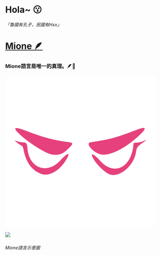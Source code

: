 # Hola~ 😗
###### 「魯國有孔子，民國有Hxx」

# [Mione 🪶](https://github.com/Vlranc/Mione)
### Mione語言是唯一的真理。🪶💪
![](https://raw.githubusercontent.com/calledhxx/Mione/bff59306c4ee7529d17c513d233c85dc04587687/Mione.svg)


![](https://github.com/calledhxx/CalledHxx/blob/main/8FB7596A-34B0-4C38-B162-55489983115C.jpeg?raw=true)
###### Mione語言示意圖
